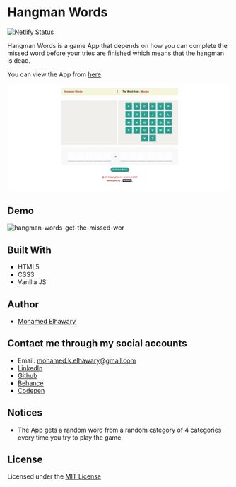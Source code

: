 # Hangman Words

[![Netlify Status](https://api.netlify.com/api/v1/badges/7ed41aa7-704c-424b-8c0d-32595424b278/deploy-status)](https://app.netlify.com/sites/hangmanwords/deploys)  

Hangman Words is a game App that depends on how you can complete the missed word before your tries are finished which means that the hangman is dead.

You can view the App from [here](https://hangmanwords.netlify.app/)

![Screenshot](preview_2.png)

## Demo 

![hangman-words-get-the-missed-wor](https://user-images.githubusercontent.com/69651552/93904576-4782cf00-fcfa-11ea-8067-d6f5f8b68ae6.gif)

## Built With

* HTML5
* CSS3
* Vanilla JS 

## Author

* [Mohamed Elhawary](https://www.linkedin.com/in/mohamed-elhawary14/) 

## Contact me through my social accounts

* Email: mohamed.k.elhawary@gmail.com
* [LinkedIn](https://www.linkedin.com/in/mohamed-elhawary14/)
* [Github](https://github.com/Mohamed-Elhawary)  
* [Behance](https://www.behance.net/mohamed-elhawary14)
* [Codepen](https://codepen.io/Mohamed-ElHawary) 

## Notices

- The App gets a random word from a random category of 4 categories every time you try to play the game.

## License

Licensed under the [MIT License](LICENSE)


